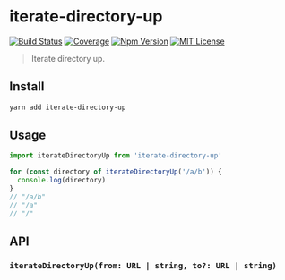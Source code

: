 # iterate-directory-up

[![Build Status][github_actions_badge]][github_actions_link]
[![Coverage][coveralls_badge]][coveralls_link]
[![Npm Version][package_version_badge]][package_link]
[![MIT License][license_badge]][license_link]

[github_actions_badge]: https://img.shields.io/github/actions/workflow/status/fisker/iterate-directory-up/continuous-integration.yml?barnach=main&style=flat-square
[github_actions_link]: https://github.com/fisker/iterate-directory-up/actions?query=branch%3Amain
[coveralls_badge]: https://img.shields.io/coveralls/github/fisker/iterate-directory-up/main?style=flat-square
[coveralls_link]: https://coveralls.io/github/fisker/iterate-directory-up?branch=main
[license_badge]: https://img.shields.io/npm/l/prettier-format.svg?style=flat-square
[license_link]: https://github.com/fisker/iterate-directory-up/blob/main/license
[package_version_badge]: https://img.shields.io/npm/v/iterate-directory-up.svg?style=flat-square
[package_link]: https://www.npmjs.com/package/iterate-directory-up

> Iterate directory up.

## Install

```bash
yarn add iterate-directory-up
```

## Usage

```js
import iterateDirectoryUp from 'iterate-directory-up'

for (const directory of iterateDirectoryUp('/a/b')) {
  console.log(directory)
}
// "/a/b"
// "/a"
// "/"
```

## API

### `iterateDirectoryUp(from: URL | string, to?: URL | string)`
